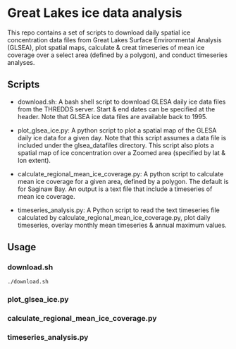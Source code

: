 # Great Lakes ice data analysis

This repo contains a set of scripts to download daily spatial ice concentration data files from Great Lakes Surface Environmental Analysis (GLSEA), plot spatial maps, calculate & creat timeseries of mean ice coverage over a select area (defined by a polygon), and conduct timeseries analyses.


## Scripts

- download.sh: A bash shell script to download GLESA daily ice data files from the THREDDS server. Start & end dates can be specified at the header. Note that GLSEA ice data files are available back to 1995. 

- plot_glsea_ice.py: A python script to plot a spatial map of the GLESA daily ice data for a given day. Note that this script assumes a data file is included under the glsea_datafiles directory. This script also plots a spatial map of ice concentration over a Zoomed area (specified by lat & lon extent).

- calculate_regional_mean_ice_coverage.py: A python script to calculate mean ice coverage for a given area, defined by a polygon. The default is for Saginaw Bay. An output is a text file that include a timeseries of mean ice coverage.

- timeseries_analysis.py: A Python script to read the text timeseries file calculated by calculate_regional_mean_ice_coverage.py, plot daily timeseries, overlay monthly mean timeseries & annual maximum values. 


## Usage
### download.sh
``` 
./download.sh
``` 

### plot_glsea_ice.py 
### calculate_regional_mean_ice_coverage.py
### timeseries_analysis.py

    


